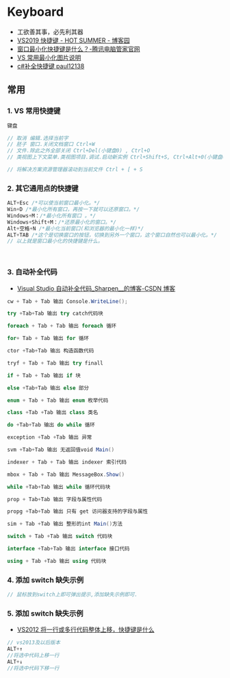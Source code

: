 # Keyboard

- 工欲善其事，必先利其器
- [VS2019 快捷键 - HOT SUMMER - 博客园](https://www.cnblogs.com/wangchuang/p/13222170.html)
- [窗口最小化快捷键是什么？-腾讯电脑管家官网](https://guanjia.qq.com/web_clinic/s7/618.html)
- [VS 常用最小化图片说明](https://img2018.cnblogs.com/blog/162047/201911/162047-20191122164226936-1507105663.png)
- [c#补全快捷键 paul12138](https://blog.csdn.net/paul12138/article/details/95043157)

## 常用

### 1. VS 常用快捷键

```c#
键盘

// 取消 编辑.选择当前字
// 胚子 窗口.关闭文档窗口 Ctrl+W
// 文件.除此之外全部关闭 Ctrl+Del(小键盘0) , Ctrl+O
// 类视图上下文菜单.类视图项目.调试.启动新实例 Ctrl+Shift+S, Ctrl+Alt+0(小键盘0)

// 将解决方案资源管理器滚动到当前文件 Ctrl + [ + S


```

### 2. 其它通用点的快捷键

```c#
ALT+Esc /*可以使当前窗口最小化。*/
Win+D /*最小化所有窗口，再按一下就可以还原窗口。*/
Windows+M：/*最小化所有窗口 。*/
Windows+Shift+M：/*还原最小化的窗口。*/
Alt+空格+N /*最小化当前窗口(和浏览器的最小化一样)*/
ALT+TAB /*这个是切换窗口的按钮，切换到另外一个窗口，这个窗口自然也可以最小化。*/
// 以上就是窗口最小化的快捷键是什么。




```

### 3. 自动补全代码

- [Visual Studio 自动补全代码\_Sharpen\_\_的博客-CSDN 博客](https://blog.csdn.net/sharpen__/article/details/106930138)

```c#
cw + Tab + Tab 输出 Console.WriteLine();

try +Tab+Tab 输出 try catch代码块

foreach + Tab + Tab 输出 foreach 循环

for+ Tab + Tab 输出 for 循环

ctor +Tab+Tab 输出 构造函数代码

tryf + Tab + Tab 输出 try finall

if + Tab + Tab 输出 if 块

else +Tab+Tab 输出 else 部分

enum + Tab + Tab 输出 enum 枚举代码

class +Tab +Tab 输出 class 类名

do +Tab+Tab 输出 do while 循环

exception +Tab +Tab 输出 异常

svm +Tab+Tab 输出 无返回值void Main()

indexer + Tab + Tab 输出 indexer 索引代码

mbox + Tab + Tab 输出 MessageBox.Show()

while +Tab+Tab 输出 while 循环代码块

prop + Tab+Tab 输出 字段与属性代码

propg +Tab+Tab 输出 只有 get 访问器支持的字段与属性

sim + Tab +Tab 输出 整形的int Main()方法

switch + Tab +Tab 输出 switch 代码块

interface +Tab+Tab 输出 interface 接口代码

using + Tab +Tab 输出 using 代码块

```

### 4. 添加 switch 缺失示例

```c#
// 鼠标放到switch上即可弹出提示,添加缺失示例即可.
```

### 5. 添加 switch 缺失示例

- [VS2012 将一行或多行代码整体上移，快捷键是什么](https://zhidao.baidu.com/question/1697436328359374868.html)

```c#
// vs2013及以后版本
ALT+↑
//将选中代码上移一行
ALT+↓
//将选中代码下移一行
```
